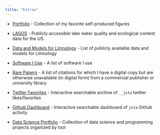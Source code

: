 ```yaml
---
title: "Extras"
---
```


+ [Portfolio](https://jsta.rbind.io/portfolio) - Collection of my favorite self-produced figures

+ [LAGOS](https://lagoslakes.org) - Publicly accessible lake water quality and ecological context data for the US.

+ [Data and Models for Limnology](https://jsta.github.io/limnology_models_data/) -  List of publicly available data and models for Limnology

+ [Software I Use](https://jsta.rbind.io/usesthis) - A list of software I use

+ [Rare Papers](https://jsta.rbind.io/rarepapers) - A list of citations for which I have a digital copy but are otherwise unavailable (in digital form) from a commercial publisher or university library 

+ [Twitter Favorites](https://jsta.github.io/twitter-likes_dashboard/) - Interactive searchable archive of `__jsta` twitter likes/favorites 

+ [Github Dashboard](https://jsta.github.io/githubdashboard) - Interactive searchable dashboard of `jsta` Github activity

+ [Data Science Portfolio](https://jsta.github.io/gh_cran_portfolio/) - Collection of data science and programming projects organized by tool
